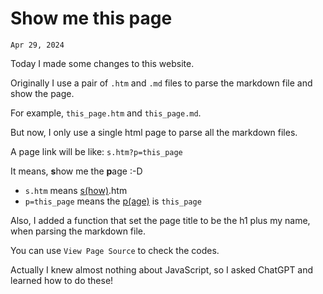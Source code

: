 # Show me this page
`Apr 29, 2024`

Today I made some changes to this website. 

Originally I use a pair of `.htm` and `.md` files to parse the markdown file and show the page.

For example, `this_page.htm` and `this_page.md`.

But now, I only use a single html page to parse all the markdown files.

A page link will be like: `s.htm?p=this_page`

It means, **s**how me the **p**age :-D
- `s.htm` means <u>s(how)</u>.htm
- `p=this_page` means the <u>p(age)</u> is `this_page`

Also, I added a function that set the page title to be the h1 plus my name, when parsing the markdown file.

You can use `View Page Source` to check the codes.

Actually I knew almost nothing about JavaScript, so I asked ChatGPT and learned how to do these!
